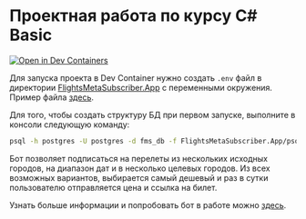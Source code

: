 # Проектная работа по курсу C# Basic

[![Open in Dev Containers](https://img.shields.io/static/v1?label=Dev%20Containers&message=Open&color=blue&logo=visualstudiocode)](https://vscode.dev/redirect?url=vscode://ms-vscode-remote.remote-containers/cloneInVolume?url=https://github.com/ivaninkv/CSharpBasicProject)

Для запуска проекта в Dev Container нужно создать `.env` файл в директории [FlightsMetaSubscriber.App](FlightsMetaSubscriber.App) с переменными окружения. Пример файла [здесь](FlightsMetaSubscriber.App/.env_example).

Для того, чтобы создать структуру БД при первом запуске, выполните в консоли следующую команду:
```bash
psql -h postgres -U postgres -d fms_db -f FlightsMetaSubscriber.App/psql-init/DDL.sql
```

Бот позволяет подписаться на перелеты из нескольких исходных городов, на диапазон дат и в несколько целевых городов. Из всех возможных вариантов, выбирается самый дешевый и раз в сутки пользователю отправляется цена и ссылка на билет.

Узнать больше информации и попробовать бот в работе можно [здесь](https://telegra.ph/Bot-po-poisku-aviabiletov-03-16).

